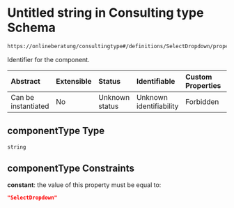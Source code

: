 # Untitled string in Consulting type Schema

```txt
https://onlineberatung/consultingtype#/definitions/SelectDropdown/properties/componentType
```

Identifier for the component.

| Abstract            | Extensible | Status         | Identifiable            | Custom Properties | Additional Properties | Access Restrictions | Defined In                                                           |
| :------------------ | :--------- | :------------- | :---------------------- | :---------------- | :-------------------- | :------------------ | :------------------------------------------------------------------- |
| Can be instantiated | No         | Unknown status | Unknown identifiability | Forbidden         | Allowed               | none                | [consulting-type.json*](consulting-type.json "open original schema") |

## componentType Type

`string`

## componentType Constraints

**constant**: the value of this property must be equal to:

```json
"SelectDropdown"
```

